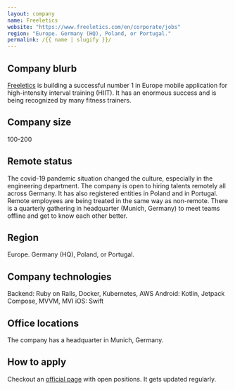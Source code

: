 ```yaml
---
layout: company
name: Freeletics
website: "https://www.freeletics.com/en/corporate/jobs"
region: "Europe. Germany (HQ), Poland, or Portugal."
permalink: /{{ name | slugify }}/
---
```


## Company blurb

[Freeletics](https://www.freeletics.com/en/) is building a successful number 1 in Europe mobile application for high-intensity interval training (HIIT). It has an enormous success and is being recognized by many fitness trainers.

## Company size

100-200

## Remote status

The covid-19 pandemic situation changed the culture, especially in the engineering department. The company is open to hiring talents remotely all across Germany. It has also registered entities in Poland and in Portugal. Remote employees are being treated in the same way as non-remote. There is a quarterly gathering in headquarter (Munich, Germany) to meet teams offline and get to know each other better. 

## Region

Europe. Germany (HQ), Poland, or Portugal.

## Company technologies

Backend: Ruby on Rails, Docker, Kubernetes, AWS
Android: Kotlin, Jetpack Compose, MVVM, MVI
iOS: Swift

## Office locations

The company has a headquarter in Munich, Germany.

## How to apply

Checkout an [official page](https://www.freeletics.com/en/corporate/jobs/) with open positions. It gets updated regularly.